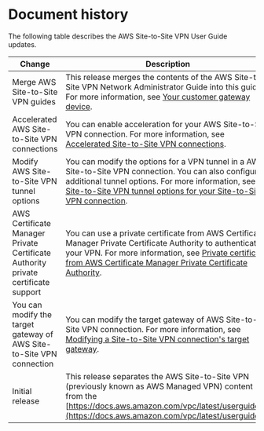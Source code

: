 # Document history<a name="WhatsNew"></a>

The following table describes the AWS Site\-to\-Site VPN User Guide updates\.


| Change | Description | Date | 
| --- | --- | --- | 
| Merge AWS Site\-to\-Site VPN guides | This release merges the contents of the AWS Site\-to\-Site VPN Network Administrator Guide into this guide\. For more information, see [Your customer gateway device](your-cgw.md)\. | March 31, 2020 | 
| Accelerated AWS Site\-to\-Site VPN connections | You can enable acceleration for your AWS Site\-to\-Site VPN connection\. For more information, see [Accelerated Site\-to\-Site VPN connections](accelerated-vpn.md)\. | December 3, 2019 | 
| Modify AWS Site\-to\-Site VPN tunnel options | You can modify the options for a VPN tunnel in a AWS Site\-to\-Site VPN connection\. You can also configure additional tunnel options\. For more information, see [Site\-to\-Site VPN tunnel options for your Site\-to\-Site VPN connection](VPNTunnels.md)\. | August 29, 2019 | 
| AWS Certificate Manager Private Certificate Authority private certificate support | You can use a private certificate from AWS Certificate Manager Private Certificate Authority to authenticate your VPN\. For more information, see [Private certificate from AWS Certificate Manager Private Certificate Authority](vpn-tunnel-authentication-options.md#certificate)\. | August 15, 2019 | 
| You can modify the target gateway of AWS Site\-to\-Site VPN connection | You can modify the target gateway of AWS Site\-to\-Site VPN connection\. For more information, see [Modifying a Site\-to\-Site VPN connection's target gateway](modify-vpn-target.md)\. | December 18, 2018 | 
| Initial release | This release separates the AWS Site\-to\-Site VPN \(previously known as AWS Managed VPN\) content from the [https://docs.aws.amazon.com/vpc/latest/userguide/](https://docs.aws.amazon.com/vpc/latest/userguide/)\. | December 18, 2018 | 